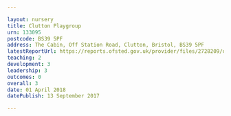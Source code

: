 ```yaml
---

layout: nursery
title: Clutton Playgroup
urn: 133095
postcode: BS39 5PF
address: The Cabin, Off Station Road, Clutton, Bristol, BS39 5PF
latestReportUrl: https://reports.ofsted.gov.uk/provider/files/2728209/urn/133095.pdf
teaching: 2
development: 3
leadership: 3
outcomes: 0
overall: 3
date: 01 April 2018 
datePublish: 13 September 2017

---
```

